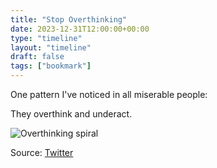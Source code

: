 ```yaml
---
title: "Stop Overthinking"
date: 2023-12-31T12:00:00+00:00
type: "timeline"
layout: "timeline"
draft: false
tags: ["bookmark"]
---
```


One pattern I've noticed in all miserable people:

They overthink and underact.

![Overthinking spiral](/images/overthinking.png)

Source: [Twitter](https://x.com/TaylinSimmonds/status/1878819866070679565) 